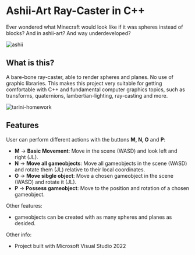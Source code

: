 # Ashii-Art Ray-Caster in C++

Ever wondered what Minecraft would look like if it was spheres instead of blocks? And in ashii-art? And way underdeveloped?

![ashii](https://user-images.githubusercontent.com/32450751/190892491-c9d1f7cd-4c60-4692-aa8f-68e8ef03a762.gif)

## What is this?
A bare-bone ray-caster, able to render spheres and planes. No use of graphic libraries. This makes this project very suitable for getting comfortable with C++ and fundamental computer graphics topics, such as transforms, quaternions, lambertian-lighting, ray-casting and more.

![tarini-homework](https://user-images.githubusercontent.com/32450751/194606766-ffb40325-2ede-4a48-a5a4-193324c86083.gif)

## Features
User can perform different actions with the buttons **M, N, O** and **P**:
- **M** -> **Basic Movement**: Move in the scene (WASD) and look left and right (JL).
- **N** -> **Move all gameobjects**: Move all gameobjects in the scene (WASD) and rotate them (JL) relative to their local coordinates.
- **O** -> **Move sibgle object**: Move a chosen gameobject in the scene (WASD) and rotate it (JL).
- **P** -> **Possess gameobject**: Move to the position and rotation of a chosen gameobject.

Other features:
- gameobjects can be created with as many spheres and planes as desided.

Other info:
- Project built with Microsoft Visual Studio 2022



